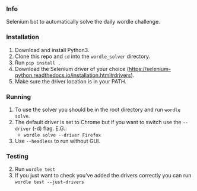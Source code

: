 ### Info
Selenium bot to automatically solve the daily wordle challenge.

### Installation
1. Download and install Python3.
2. Clone this repo and `cd` into the `wordle_solver` directory.
3. Run `pip install .`
4. Download the Selenium driver of your choice (https://selenium-python.readthedocs.io/installation.html#drivers).
5. Make sure the driver location is in your PATH.

### Running
1. To use the solver you should be in the root directory and run `wordle solve`.
2. The default driver is set to Chrome but if you want to switch use the `--driver` (-d) flag. E.G.:
    - `wordle solve --driver Firefox`
3. Use `--headless` to run without GUI.

### Testing
2. Run `wordle test`
3. If you just want to check you've added the drivers correctly you can run `wordle test --just-drivers`
